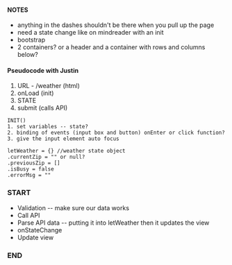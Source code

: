 #### NOTES
* anything in the dashes shouldn't be there when you pull up the page
 * need a state change like on mindreader with an init
* bootstrap
 * 2 containers? or a header and a container with rows and columns below?

#### Pseudocode with Justin
1. URL - /weather (html)
2. onLoad (init)
3. STATE
4. submit (calls API)

```
INIT()
1. set variables -- state?
2. binding of events (input box and button) onEnter or click function?
3. give the input element auto focus
```
```
letWeather = {} //weather state object
.currentZip = "" or null?
.previousZip = []
.isBusy = false 
.errorMsg = ""
```

### START
* Validation -- make sure our data works
* Call API
* Parse API data -- putting it into letWeather then it updates the view
* onStateChange
* Update view
### END